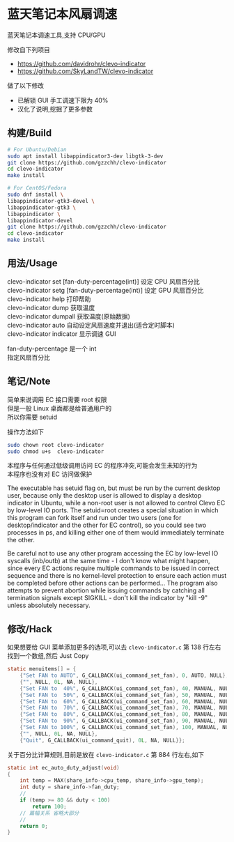 # 蓝天笔记本风扇调速

蓝天笔记本调速工具,支持 CPU/GPU

修改自下列项目

- https://github.com/davidrohr/clevo-indicator
- https://github.com/SkyLandTW/clevo-indicator

做了以下修改

- 已解锁 GUI 手工调速下限为 40%
- 汉化了说明,挖掘了更多参数

## 构建/Build

```bash
# For Ubuntu/Debian
sudo apt install libappindicator3-dev libgtk-3-dev
git clone https://github.com/gzzchh/clevo-indicator
cd clevo-indicator
make install
```

```bash
# For CentOS/Fedora
sudo dnf install \
libappindicator-gtk3-devel \
libappindicator-gtk3 \
libappindicator \
libappindicator-devel
git clone https://github.com/gzzchh/clevo-indicator
cd clevo-indicator
make install
```

## 用法/Usage

clevo-indicator set [fan-duty-percentage(int)] 设定 CPU 风扇百分比  
clevo-indicator setg [fan-duty-percentage(int)] 设定 GPU 风扇百分比  
clevo-indicator help 打印帮助  
clevo-indicator dump 获取温度  
clevo-indicator dumpall 获取温度(原始数据)  
clevo-indicator auto 自动设定风扇速度并退出(适合定时脚本)  
clevo-indicator indicator 显示调速 GUI

fan-duty-percentage 是一个 int  
指定风扇百分比

## 笔记/Note

简单来说调用 EC 接口需要 root 权限  
但是一般 Linux 桌面都是给普通用户的  
所以你需要 setuid

操作方法如下

```bash
sudo chown root clevo-indicator
sudo chmod u+s  clevo-indicator
```

本程序与任何通过低级调用访问 EC 的程序冲突,可能会发生未知的行为  
本程序也没有对 EC 访问做保护

The executable has setuid flag on, but must be run by the current desktop user,
because only the desktop user is allowed to display a desktop indicator in
Ubuntu, while a non-root user is not allowed to control Clevo EC by low-level
IO ports. The setuid=root creates a special situation in which this program can
fork itself and run under two users (one for desktop/indicator and the other
for EC control), so you could see two processes in ps, and killing either one
of them would immediately terminate the other.

Be careful not to use any other program accessing the EC by low-level IO
syscalls (inb/outb) at the same time - I don't know what might happen, since
every EC actions require multiple commands to be issued in correct sequence and
there is no kernel-level protection to ensure each action must be completed
before other actions can be performed... The program also attempts to prevent
abortion while issuing commands by catching all termination signals except
SIGKILL - don't kill the indicator by "kill -9" unless absolutely necessary.

## 修改/Hack

如果想要给 GUI 菜单添加更多的选项,可以去 `clevo-indicator.c` 第 138 行左右  
找到一个数组,然后 Just Copy

```c
static menuitems[] = {
    {"Set FAN to AUTO", G_CALLBACK(ui_command_set_fan), 0, AUTO, NULL},
    {"", NULL, 0L, NA, NULL},
    {"Set FAN to  40%", G_CALLBACK(ui_command_set_fan), 40, MANUAL, NULL},
    {"Set FAN to  50%", G_CALLBACK(ui_command_set_fan), 50, MANUAL, NULL},
    {"Set FAN to  60%", G_CALLBACK(ui_command_set_fan), 60, MANUAL, NULL},
    {"Set FAN to  70%", G_CALLBACK(ui_command_set_fan), 70, MANUAL, NULL},
    {"Set FAN to  80%", G_CALLBACK(ui_command_set_fan), 80, MANUAL, NULL},
    {"Set FAN to  90%", G_CALLBACK(ui_command_set_fan), 90, MANUAL, NULL},
    {"Set FAN to 100%", G_CALLBACK(ui_command_set_fan), 100, MANUAL, NULL},
    {"", NULL, 0L, NA, NULL},
    {"Quit", G_CALLBACK(ui_command_quit), 0L, NA, NULL}};
```

关于百分比计算规则,目前是放在 `clevo-indicator.c` 第 884 行左右,如下

```c
static int ec_auto_duty_adjust(void)
{
    int temp = MAX(share_info->cpu_temp, share_info->gpu_temp);
    int duty = share_info->fan_duty;
    //
    if (temp >= 80 && duty < 100)
        return 100;
    // 篇幅关系 省略大部分
    //
    return 0;
}
```
